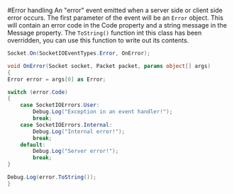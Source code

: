 #Error handling
An "error" event emitted when a server side or client side error occurs. The first parameter of the event will be an `Error` object. This will contain an error code in the Code property and a string message in the Message property. The `ToString()` function int this class has been overridden, you can use this function to write out its contents.

```csharp
Socket.On(SocketIOEventTypes.Error, OnError);

void OnError(Socket socket, Packet packet, params object[] args)
{
Error error = args[0] as Error;

switch (error.Code)
{
	case SocketIOErrors.User:
		Debug.Log("Exception in an event handler!");
		break;
	case SocketIOErrors.Internal:
		Debug.Log("Internal error!");
		break;
	default:
		Debug.Log("Server error!");
		break;
}

Debug.Log(error.ToString());
}
```
